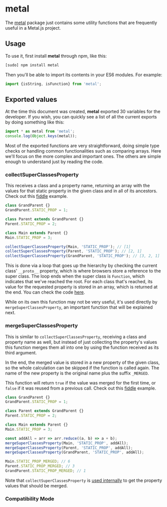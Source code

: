# metal

The [metal](https://github.com/metal/metal.js/tree/master/packages/metal)
package just contains some utility functions that are frequently useful in a
Metal.js project.

## Usage

To use it, first install **metal** through npm, like this:
```sh
[sudo] npm install metal
```

Then you'll be able to import its contents in your ES6 modules. For example:

```js
import {isString, isFunction} from 'metal';
```

## Exported values

At the time this document was created, **metal** exported 30 variables for the
developer. If you wish, you can quickly see a list of all the current exports by
doing something like this:

```js
import * as metal from 'metal';
console.log(Object.keys(metal));
```

Most of the exported functions are very straightforward, doing simple type
checks or handling common functionalities such as comparing arrays. Here we'll
focus on the more complex and important ones. The others are simple enough to
understand just by reading the code.

### collectSuperClassesProperty

This receives a class and a property name, returning an array with the values
for that static property in the given class and in all of its ancestors. Check
out this [fiddle](https://jsfiddle.net/metaljs/3gLkgtmz/) example.

<script async src="//jsfiddle.net/metaljs/3gLkgtmz/embed/"></script>

```js
class GrandParent {}
GrandParent.STATIC_PROP = 1;

class Parent extends GrandParent {}
Parent.STATIC_PROP = 2;

class Main extends Parent {}
Main.STATIC_PROP = 3;

collectSuperClassesProperty(Main, 'STATIC_PROP'); // [1]
collectSuperClassesProperty(Parent, 'STATIC_PROP'); // [2, 1]
collectSuperClassesProperty(GrandParent, 'STATIC_PROP'); // [3, 2, 1]
```

This is done via a loop that goes up the hierarchy by checking the current
class' `__proto__` property, which is where browsers store a reference to
the super class. The loop ends when the super class is `Function`, which
indicates that we've reached the root. For each class that's reached, its value
for the requested property is stored in an array, which is returned at the end.
You can check the code [here](https://github.com/metal/metal.js/blob/fc222c16fec43b4a5ed6a8ae8339247a4c3ca16c/packages/metal/src/coreNamed.js#L47).

While on its own this function may not be very useful, it's used directly by
`mergeSuperClassesProperty`, an important function that will be explained next.

### mergeSuperClassesProperty

This is similar to `collectSuperClassesProperty`, receiving a class and property
name as well, but instead of just collecting the property's values this function
merges them all into one by using the function received as its third argument.

In the end, the merged value is stored in a new property of the given class, so
the whole calculation can be skipped if the function is called again. The name
of the new property is the original name plus the suffix `_MERGED`.

This function will return `true` if the value was merged for the first time, or
`false` if it was reused from a previous call. Check out this
[fiddle](https://jsfiddle.net/metaljs/2dcmzswu/) example.

```js
class GrandParent {}
GrandParent.STATIC_PROP = 1;

class Parent extends GrandParent {}
Parent.STATIC_PROP = 2;

class Main extends Parent {}
Main.STATIC_PROP = 3;

const addAll = arr => arr.reduce((a, b) => a + b);
mergeSuperClassesProperty(Main, 'STATIC_PROP', addAll);
mergeSuperClassesProperty(Parent, 'STATIC_PROP', addAll);
mergeSuperClassesProperty(GrandParent, 'STATIC_PROP', addAll);

Main.STATIC_PROP_MERGED; // 6
Parent.STATIC_PROP_MERGED; // 3
GrandParent.STATIC_PROP_MERGED; // 1
```

Note that `collectSuperClassesProperty` is [used internally](https://github.com/metal/metal.js/blob/fc222c16fec43b4a5ed6a8ae8339247a4c3ca16c/packages/metal/src/coreNamed.js#L272) to get the property values that should be merged.

### Compatibility Mode
